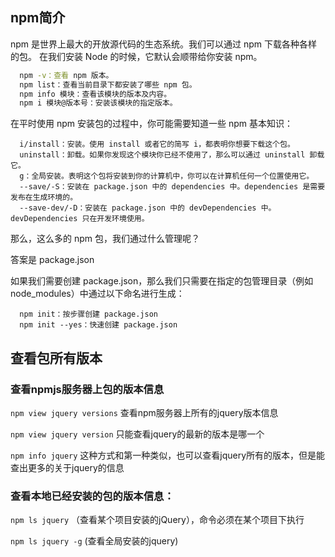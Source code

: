 ## npm简介
npm 是世界上最大的开放源代码的生态系统。我们可以通过 npm 下载各种各样的包。
在我们安装 Node 的时候，它默认会顺带给你安装 npm。
```sh
  npm -v：查看 npm 版本。
  npm list：查看当前目录下都安装了哪些 npm 包。
  npm info 模块：查看该模块的版本及内容。
  npm i 模块@版本号：安装该模块的指定版本。
```

在平时使用 npm 安装包的过程中，你可能需要知道一些 npm 基本知识：
```
  i/install：安装。使用 install 或者它的简写 i，都表明你想要下载这个包。
  uninstall：卸载。如果你发现这个模块你已经不使用了，那么可以通过 uninstall 卸载它。
  g：全局安装。表明这个包将安装到你的计算机中，你可以在计算机任何一个位置使用它。
  --save/-S：安装在 package.json 中的 dependencies 中。dependencies 是需要发布在生成环境的。
  --save-dev/-D：安装在 package.json 中的 devDependencies 中。devDependencies 只在开发环境使用。
```
  
那么，这么多的 npm 包，我们通过什么管理呢？

答案是 package.json

如果我们需要创建 package.json，那么我们只需要在指定的包管理目录（例如 node_modules）中通过以下命名进行生成：
```
  npm init：按步骤创建 package.json
  npm init --yes：快速创建 package.json
```

## 查看包所有版本
### 查看npmjs服务器上包的版本信息
`npm view jquery versions` 查看npm服务器上所有的jquery版本信息

`npm view jquery version` 只能查看jquery的最新的版本是哪一个

`npm info jquery` 这种方式和第一种类似，也可以查看jquery所有的版本，但是能查出更多的关于jquery的信息

### 查看本地已经安装的包的版本信息：
`npm ls jquery` （查看某个项目安装的jQuery），命令必须在某个项目下执行

`npm ls jquery -g`    (查看全局安装的jquery)



